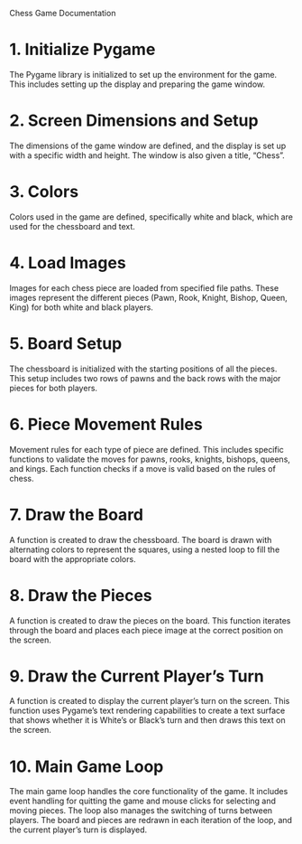 Chess Game Documentation
# 1. Initialize Pygame
The Pygame library is initialized to set up the environment for the game. This includes setting up the display and preparing the game window.

# 2. Screen Dimensions and Setup
The dimensions of the game window are defined, and the display is set up with a specific width and height. The window is also given a title, “Chess”.

# 3. Colors
Colors used in the game are defined, specifically white and black, which are used for the chessboard and text.

# 4. Load Images
Images for each chess piece are loaded from specified file paths. These images represent the different pieces (Pawn, Rook, Knight, Bishop, Queen, King) for both white and black players.

# 5. Board Setup
The chessboard is initialized with the starting positions of all the pieces. This setup includes two rows of pawns and the back rows with the major pieces for both players.

# 6. Piece Movement Rules
Movement rules for each type of piece are defined. This includes specific functions to validate the moves for pawns, rooks, knights, bishops, queens, and kings. Each function checks if a move is valid based on the rules of chess.

# 7. Draw the Board
A function is created to draw the chessboard. The board is drawn with alternating colors to represent the squares, using a nested loop to fill the board with the appropriate colors.

# 8. Draw the Pieces
A function is created to draw the pieces on the board. This function iterates through the board and places each piece image at the correct position on the screen.

# 9. Draw the Current Player’s Turn
A function is created to display the current player’s turn on the screen. This function uses Pygame’s text rendering capabilities to create a text surface that shows whether it is White’s or Black’s turn and then draws this text on the screen.

# 10. Main Game Loop
The main game loop handles the core functionality of the game. It includes event handling for quitting the game and mouse clicks for selecting and moving pieces. The loop also manages the switching of turns between players. The board and pieces are redrawn in each iteration of the loop, and the current player’s turn is displayed.